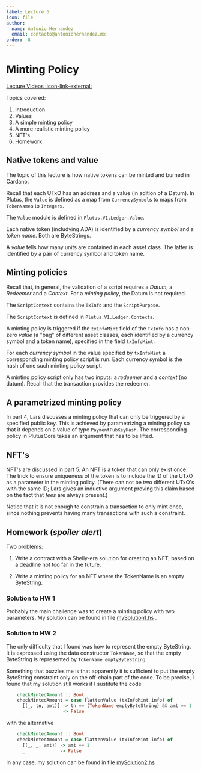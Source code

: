 ```yaml
---
label: Lecture 5
icon: file
author:
  name: Antonio Hernandez
  email: contacto@antoniohernandez.mx
order: -8
---
```


# Minting Policy

[Lecture Videos :icon-link-external:](https://www.youtube.com/playlist?list=PLNEK_Ejlx3x0G8V8CDBnRDZ86POVsrfzw)

Topics covered:

1. Introduction
2. Values
3. A simple minting policy
4. A more realistic minting policy
5. NFT's
6. Homework


## Native tokens and value

The topic of this lecture is how native tokens can be minted and burned in
Cardano.

Recall that each UTxO has an address and a value (in adition of a Datum).  In
Plutus, the `Value` is defined as a map from `CurrencySymbol`s to maps from
`TokenName`s to `Integer`s.

The `Value` module is defined in `Plutus.V1.Ledger.Value`.

Each native token (includying ADA) is identified by a *currency symbol* and a
*token name*.  Both are ByteStrings.

A *value* tells how many units are contained in each asset class.  The latter
is identified by a pair of currency symbol and token name.


## Minting policies

Recall that, in general, the validation of a script requires a *Datum*, a
*Redeemer* and a *Context*.  For a *minting policy*, the Datum is not
required.

The `ScriptContext` contains the `TxInfo` and the `ScriptPurpose`.

The `ScriptContext` is defined in `Plutus.V1.Ledger.Contexts`.

A minting policy is triggered if the `txInfoMint` field of the `TxInfo` has a
non-zero *value* (a "bag" of different asset classes, each identified by a
currency symbol and a token name), specified in the field `txInfoMint`.

For each *currency symbol* in the value specified by `txInfoMint` a
corresponding minting policy script is run.  Each currency symbol is the hash
of one such minting policy script.

A minting policy script only has two inputs: a *redeemer* and a *context* (no
datum).  Recall that the transaction provides the redeemer.


## A parametrized minting policy

In part 4, Lars discusses a minting policy that can only be triggered by a
specified public key.  This is achieved by parametrizing a minting policy so
that it depends on a value of type `PaymentPubKeyHash`.  The corresponding
policy in PlutusCore takes an argument that has to be lifted.


## NFT's

NFT's are discussed in part 5.  An NFT is a token that can only exist once.
The trick to ensure uniqueness of the token is to include the ID of the UTxO
as a parameter in the minting policy.  (There can not be two different UTxO's
with the same ID; Lars gives an inductive argument proving this claim based on
the fact that *fees* are always present.)

Notice that it is not enough to constrain a transaction to only mint once,
since nothing prevents having many transactions with such a constraint.

## Homework (*spoiler alert*)

Two problems:

1. Write a contract with a Shelly-era solution for creating an NFT, based on a
deadline not too far in the future.

2. Write a minting policy for an NFT where the TokenName is an empty
ByteString.

### Solution to HW 1

Probably the main challenge was to create a minting policy with two
parameters.  My solution can be found in file
[mySolution1.hs](https://github.com/ajuggler/ppp-solutions/tree/main/lecture05/mySolution1.hs)
.

### Solution to HW 2

The only difficulty that I found was how to represent the empty ByteString.
It is expressed using the data constructor `TokenName`, so that the empty
ByteString is represented by `TokenName emptyByteString`.

Something that puzzles me is that apparently it is sufficient to put the empty
ByteString constraint only on the off-chain part of the code.  To be precise, I
found that my solution still works if I sustitute the code

```haskell
    checkMintedAmount :: Bool
    checkMintedAmount = case flattenValue (txInfoMint info) of
      [(_, tn, amt)] -> tn == (TokenName emptyByteString) && amt == 1
      _              -> False
```

with the alternative

```haskell
    checkMintedAmount :: Bool
    checkMintedAmount = case flattenValue (txInfoMint info) of
      [(_, _, amt)] -> amt == 1
      _             -> False
```

In any case, my solution can be found in file
[mySolution2.hs](https://github.com/ajuggler/ppp-solutions/tree/main/lecture05/mySolution2.hs)
.